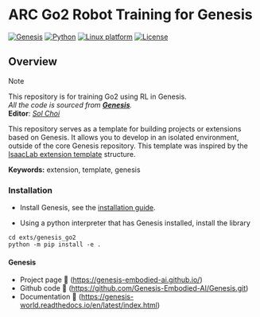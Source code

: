 # ARC Go2 Robot Training for Genesis

[![Genesis](https://img.shields.io/badge/Genesis-25Y01M-skyblue.svg)](https://genesis-embodied-ai.github.io/)
[![Python](https://img.shields.io/badge/python-3.9-blue.svg)](https://docs.python.org/3/whatsnew/3.9.html)
[![Linux platform](https://img.shields.io/badge/platform-linux--64-orange.svg)](https://releases.ubuntu.com/22.04/)
[![License](https://img.shields.io/badge/license-Apache--2.0-yellow.svg)](https://opensource.org/license/apache-2-0)

## Overview
>[!note]  
> This repository is for training Go2 using RL in Genesis.  
> _All the code is sourced from __[Genesis](https://github.com/Genesis-Embodied-AI/Genesis.git)__._  
> **Editor**: [_Sol Choi_](https://github.com/S-CHOI-S)

This repository serves as a template for building projects or extensions based on Genesis. It allows you to develop in an isolated environment, outside of the core Genesis repository.
This template was inspired by the [IsaacLab extension template](https://github.com/isaac-sim/IsaacLabExtensionTemplate.git) structure.

**Keywords:** extension, template, genesis


### Installation

- Install Genesis, see the [installation guide](https://genesis-world.readthedocs.io/en/latest/user_guide/overview/installation.html).

- Using a python interpreter that has Genesis installed, install the library

```
cd exts/genesis_go2
python -m pip install -e .
```


#### Genesis
- Project page :link: (https://genesis-embodied-ai.github.io/)
- Github code :link: (https://github.com/Genesis-Embodied-AI/Genesis.git)
- Documentation :link: (https://genesis-world.readthedocs.io/en/latest/index.html)
